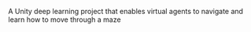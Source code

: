 A Unity deep learning project that enables virtual agents to navigate and learn how to move through a maze
